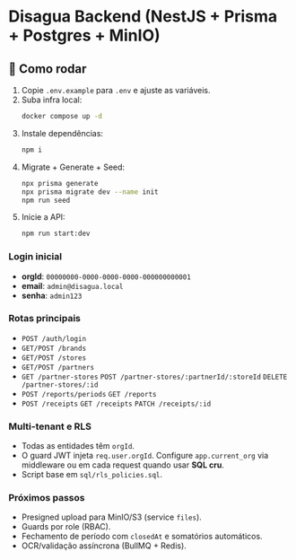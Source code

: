 # Disagua Backend (NestJS + Prisma + Postgres + MinIO)

## 🚀 Como rodar
1. Copie `.env.example` para `.env` e ajuste as variáveis.
2. Suba infra local:
   ```bash
   docker compose up -d
   ```
3. Instale dependências:
   ```bash
   npm i
   ```
4. Migrate + Generate + Seed:
   ```bash
   npx prisma generate
   npx prisma migrate dev --name init
   npm run seed
   ```
5. Inicie a API:
   ```bash
   npm run start:dev
   ```

### Login inicial
- **orgId**: `00000000-0000-0000-0000-000000000001`
- **email**: `admin@disagua.local`
- **senha**: `admin123`

### Rotas principais
- `POST /auth/login`
- `GET/POST /brands`
- `GET/POST /stores`
- `GET/POST /partners`
- `GET /partner-stores` `POST /partner-stores/:partnerId/:storeId` `DELETE /partner-stores/:id`
- `POST /reports/periods` `GET /reports`
- `POST /receipts` `GET /receipts` `PATCH /receipts/:id`

### Multi-tenant e RLS
- Todas as entidades têm `orgId`.
- O guard JWT injeta `req.user.orgId`. Configure `app.current_org` via middleware ou em cada request quando usar **SQL cru**.
- Script base em `sql/rls_policies.sql`.

### Próximos passos
- Presigned upload para MinIO/S3 (service `files`).
- Guards por role (RBAC).
- Fechamento de período com `closedAt` e somatórios automáticos.
- OCR/validação assíncrona (BullMQ + Redis).
